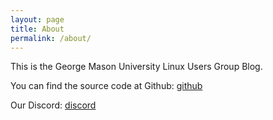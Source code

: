 ```yaml
---
layout: page
title: About
permalink: /about/
---
```


This is the George Mason University Linux Users Group Blog. 


You can find the source code at Github:
[github](https://github.com/masonlug)

Our Discord:
[discord](https://discord.gg/VEgGfVsTjR)